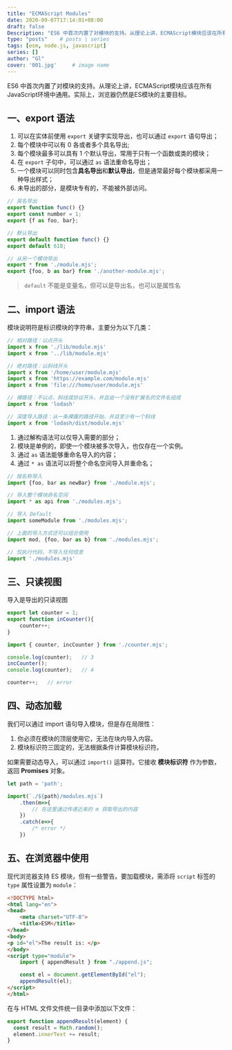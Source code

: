 ```yaml
---
title: "ECMAScript Modules"
date: 2020-09-07T17:14:01+08:00
draft: false
Description: "ES6 中首次内置了对模块的支持。从理论上讲，ECMAScript模块应该在所有JavaScript环境中通用。实际上，浏览器仍然是ES模块的主要目标。"
type: "posts"    # posts | series
tags: [esm, node.js, javascript]
series: []
author: "Gl"
cover: '001.jpg'     # image name
---
```


ES6 中首次内置了对模块的支持。从理论上讲，ECMAScript模块应该在所有JavaScript环境中通用。实际上，浏览器仍然是ES模块的主要目标。

## 一、export 语法

1. 可以在实体前使用 `export` 关键字实现导出，也可以通过 `export` 语句导出；
1. 每个模块中可以有 0 各或者多个具名导出;
1. 每个模块最多可以具有 1 个默认导出，常用于只有一个函数或类的模块；
1. 在 `export` 子句中，可以通过 `as` 语法重命名导出；
1. 一个模块可以同时包含**具名导出**和**默认导出**，但是通常最好每个模块都采用一种导出样式；
1. 未导出的部分，是模块专有的，不能被外部访问。

```js
// 具名导出
export function func() {}
export const number = 1;
export {f as foo, bar};

// 默认导出
export default function func() {}
export default 618;

// 从另一个模块导出
export * from './module.mjs';
export {foo, b as bar} from './another-module.mjs';
```

> `default` 不能是变量名，但可以是导出名，也可以是属性名

## 二、import 语法

模块说明符是标识模块的字符串，主要分为以下几类：

```js
// 相对路径：以点开头
import x from './lib/module.mjs'
import x from '../lib/module.mjs'

// 绝对路径：以斜线开头
import x from '/home/user/module.mjs'
import x from 'https://example.com/module.mjs'
import x from 'file:///home/user/module.mjs'

// 裸路径：不以点，斜线或协议开头，并且由一个没有扩展名的文件名组成
import x from 'lodash'

// 深度导入路径：从一条裸露的路径开始，并且至少有一个斜线
import x from 'lodash/dist/module.mjs'
```

1. 通过解构语法可以仅导入需要的部分；
1. 模块是单例的，即使一个模块被多次导入，也仅存在一个实例。
1. 通过 `as` 语法能够重命名导入的内容；
1. 通过 `* as` 语法可以将整个命名空间导入并重命名；

```js
// 按名称导入
import {foo, bar as newBar} from './module.mjs';

// 导入整个模块命名空间
import * as api from './modules.mjs';

// 导入 Default
import someModule from './modules.mjs';

// 上面的导入方式还可以组合使用
import mod, {foo, bar as b} from './modules.mjs';

// 仅执行代码，不导入任何信息
import './modules.mjs'
```

## 三、只读视图

导入是导出的只读视图

```js
export let counter = 1;
export function inCounter(){
    counter++;
}
```

```js
import { counter, incCounter } from './counter.mjs';

console.log(counter);   // 3
incCounter();
console.log(counter);   // 4

counter++;   // error
```

## 四、动态加载

我们可以通过 import 语句导入模块，但是存在局限性：

1. 你必须在模块的顶层使用它，无法在块内导入内容。
2. 模块标识符三固定的，无法根据条件计算模块标识符。

如果需要动态导入，可以通过 `import()` 运算符。它接收 **模块标识符** 作为参数，返回 **Promises** 对象。

```js
let path = 'path';

import(`./${path}/modules.mjs`)
    .then(m=>{
        // 在这里通过传递近来的 m 获取导出的内容
    })
    .catch(e=>{
        /* error */
    })
```

## 五、在浏览器中使用

现代浏览器支持 ES 模块，但有一些警告。要加载模块，需添将 `script` 标签的 `type` 属性设置为 `module`：

```html
<!DOCTYPE html>
<html lang="en">
<head>
    <meta charset="UTF-8">
    <title>ESM</title>
</head>
<body>
<p id="el">The result is: </p>
</body>
<script type="module">
    import { appendResult } from "./append.js";

    const el = document.getElementById("el");
    appendResult(el);
</script>
</html>
```

在与 HTML 文件文件统一目录中添加以下文件：

```js
export function appendResult(element) {
  const result = Math.random();
  element.innerText += result;
}
```
